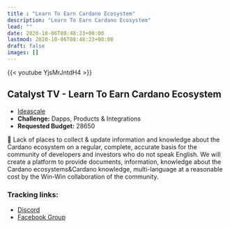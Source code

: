 ```yaml
---
title : "Learn To Earn Cardano Ecosystem"
description: "Learn To Earn Cardano Ecosystem"
lead: ""
date: 2020-10-06T08:48:23+00:00
lastmod: 2020-10-06T08:48:23+00:00
draft: false
images: []
---
```


{{<  youtube YjsMrJntdH4 >}}

## Catalyst TV - Learn To Earn Cardano Ecosystem

- [Ideascale](https://cardano.ideascale.com/c/idea/421345)
- **Challenge:** Dapps, Products & Integrations
- **Requested Budget:** 28650

🌟 Lack of places to collect & update information and knowledge about the Cardano ecosystem on a regular, complete, accurate basis for the community of developers and investors who do not speak English. We will create a platform to provide documents, information, knowledge about the Cardano ecosystems&Cardano knowledge, multi-language at a reasonable cost by the Win-Win collaboration of the community.

### Tracking links:

- [Discord](https://discord.gg/BNmKmma9St)
- [Facebook Group](https://www.facebook.com/groups/1651100081955362)